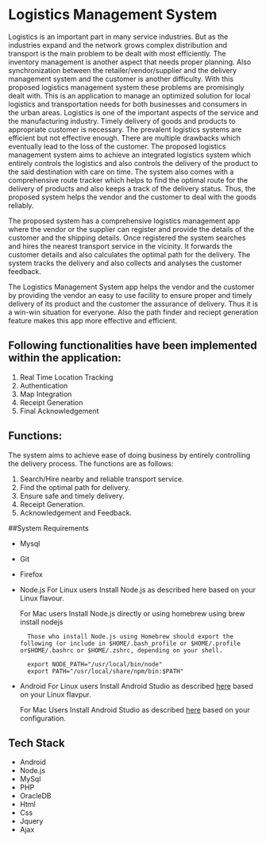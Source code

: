 # Logistics Management System

Logistics is an important part in many service industries. But as the industries expand and the network grows complex distribution and transport is the main problem to be dealt with most efficiently. The inventory management is another aspect that needs proper planning. Also synchronization between the retailer/vendor/supplier and the delivery management system and the customer is another difficulty. With this proposed logistics management system these problems are promisingly dealt with. This is  an application to manage an optimized solution for local logistics and transportation needs for both businesses and consumers in the urban areas. Logistics is one of the important aspects of the service and the manufacturing industry. Timely delivery of goods and products to appropriate customer is
necessary. The prevalent logistics systems are efficient but not effective enough. There are multiple drawbacks which eventually lead to the loss of the customer. The proposed logistics management system aims to achieve an integrated logistics system which entirely controls the logistics and also controls the delivery of the product to the said destination with care on time. The system also comes with a comprehensive route tracker which helps to find the optimal route for the delivery of products and also keeps a track of the delivery status. Thus, the proposed system helps the vendor and the customer to deal with the goods reliably.

The proposed system has a comprehensive logistics management app where the vendor or the supplier can register and provide the details of the customer and the shipping details. Once registered the system searches and hires the nearest transport service in the vicinity. It forwards the customer details and also calculates the optimal path for the delivery. The system tracks the delivery and also collects and analyses the customer feedback.

The Logistics Management System app helps the vendor and the customer by providing the vendor an easy to use facility to ensure proper and timely delivery of its product and the customer the assurance of delivery. Thus it is a win-win situation for everyone. Also the path finder and reciept generation feature makes this app more effective and efficient.

## Following functionalities have been implemented within the application:

1. Real Time Location Tracking
2. Authentication
3. Map Integration
4. Receipt Generation
5. Final Acknowledgement

## Functions: 

The system aims to achieve ease of doing business by entirely controlling the delivery process. The functions are as follows:

1. Search/Hire nearby and reliable transport service.
2. Find the optimal path for delivery.
3. Ensure safe and timely delivery.
4. Receipt Generation.
5. Acknowledgement and Feedback.

##System Requirements

- Mysql
- Git
- Firefox
- Node.js
    For Linux users
        Install Node.js as described here based on your Linux flavour.
            
    For Mac users
        Install Node.js directly or using homebrew using brew install nodejs

        Those who install Node.js using Homebrew should export the following (or include in $HOME/.bash_profile or $HOME/.profile or$HOME/.bashrc or $HOME/.zshrc, depending on your shell.

        export NODE_PATH="/usr/local/bin/node"
        export PATH="/usr/local/share/npm/bin:$PATH"
    
- Android
    For Linux users
        Install Android Studio as described [here](https://google.com) based on your Linux flavpur.
            
    For Mac Users 
            Install Android Studio as described [here](https://google.com) based on your configuration.

            



## Tech Stack

- Android
- Node.js
- MySql
- PHP
- OracleDB
- Html
- Css
- Jquery
- Ajax
    






